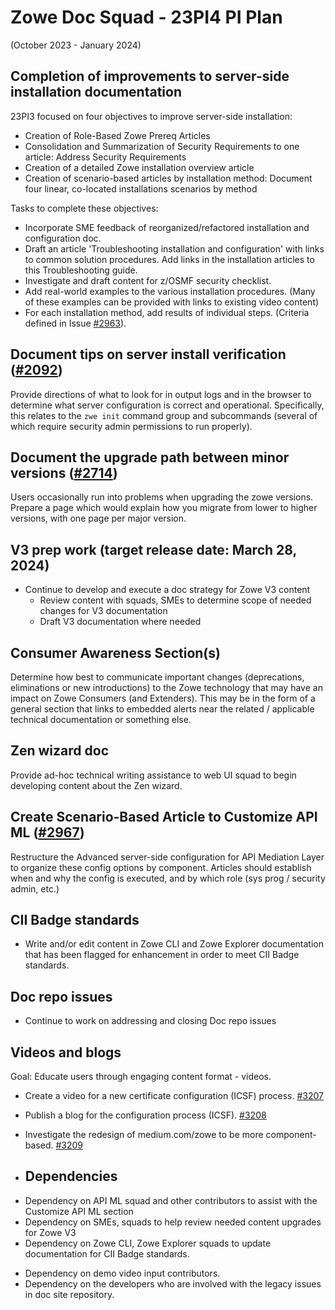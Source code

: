 # Zowe Doc Squad - 23PI4 PI Plan
(October 2023 - January 2024)

## Completion of improvements to server-side installation documentation 

23PI3 focused on four objectives to improve server-side installation:  
* Creation of Role-Based Zowe Prereq Articles
* Consolidation and Summarization of Security Requirements to one article: Address Security Requirements
* Creation of a detailed Zowe installation overview article
* Creation of scenario-based articles by installation method: Document four linear, co-located installations scenarios by method

Tasks to complete these objectives:

* Incorporate SME feedback of reorganized/refactored installation and configuration doc.  
* Draft an article 'Troubleshooting installation and configuration' with links to common solution procedures. Add links in the installation articles to this Troubleshooting guide.
* Investigate and draft content for z/OSMF security checklist.
* Add real-world examples to the various installation procedures. (Many of these examples can be provided with links to existing video content)
* For each installation method, add results of individual steps.
  (Criteria defined in Issue [#2963](https://github.com/zowe/docs-site/issues/2963)).

## Document tips on server install verification ([#2092](https://github.com/zowe/docs-site/issues/3092))

Provide directions of what to look for in output logs and in the browser to determine what server configuration is correct and operational. Specifically, this relates to the `zwe init` command group and subcommands (several of which require security admin permissions to run properly).

## Document the upgrade path between minor versions ([#2714](https://github.com/zowe/docs-site/issues/2714))

Users occasionally run into problems when upgrading the zowe versions. Prepare a page which would explain how you migrate from lower to higher versions, with one page per major version.
  
## V3 prep work (target release date: March 28, 2024)

- Continue to develop and execute a doc strategy for Zowe V3 content
  - Review content with squads, SMEs to determine scope of needed changes for V3 documentation
  - Draft V3 documentation where needed

## Consumer Awareness Section(s)
Determine how best to communicate important changes (deprecations, eliminations or new introductions) to the Zowe technology that may have an impact on Zowe Consumers (and Extenders). This may be in the form of a general section that links to embedded alerts near the related / applicable technical documentation or something else.

## Zen wizard doc
Provide ad-hoc technical writing assistance to web UI squad to begin developing content about the Zen wizard.

## Create Scenario-Based Article to Customize API ML ([#2967](https://github.com/zowe/docs-site/issues/2967))
Restructure the Advanced server-side configuration for API Mediation Layer to organize these config options by component. Articles should establish when and why the config is executed, and by which role (sys prog / security admin, etc.)

## CII Badge standards

- Write and/or edit content in Zowe CLI and Zowe Explorer documentation that has been flagged for enhancement in order to meet  CII Badge standards.

## Doc repo issues
- Continue to work on addressing and closing Doc repo issues

## Videos and blogs

Goal: Educate users through engaging content format - videos.

* Create a video for a new certificate configuration (ICSF) process. [#3207](https://github.com/zowe/docs-site/issues/3207)
* Publish a blog for the configuration process (ICSF). [#3208](https://github.com/zowe/docs-site/issues/3208)
* Investigate the redesign of medium.com/zowe to be more component-based. [#3209](https://github.com/zowe/docs-site/issues/3209)

* ## Dependencies

- Dependency on API ML squad and other contributors to assist with the Customize API ML section
- Dependency on SMEs, squads to help review needed content upgrades for Zowe V3
- Dependency on Zowe CLI, Zowe Explorer squads to update documentation for CII Badge standards.
* Dependency on demo video input contributors.
* Dependency on the developers who are involved with the legacy issues in doc site repository.




  
